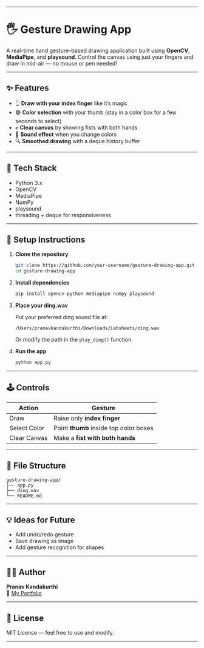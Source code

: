 
---

# 🖐️ Gesture Drawing App

A real-time hand gesture–based drawing application built using **OpenCV**, **MediaPipe**, and **playsound**. Control the canvas using just your fingers and draw in mid-air — no mouse or pen needed!

---

## ✨ Features

- 👆 **Draw with your index finger** like it’s magic
- 🟢 **Color selection** with your thumb (stay in a color box for a few seconds to select)
- ✊ **Clear canvas** by showing fists with both hands
- 🎵 **Sound effect** when you change colors
- 🔍 **Smoothed drawing** with a deque history buffer

---

## 🚀 Tech Stack

- Python 3.x
- OpenCV
- MediaPipe
- NumPy
- playsound
- threading + deque for responsiveness

---

## 🔧 Setup Instructions

1. **Clone the repository**

   ```bash
   git clone https://github.com/your-username/gesture-drawing-app.git
   cd gesture-drawing-app
   ```

2. **Install dependencies**

   ```bash
   pip install opencv-python mediapipe numpy playsound
   ```

3. **Place your ding.wav**

   Put your preferred ding sound file at:

   ```
   /Users/pranavkandakurthi/Downloads/Labsheets/ding.wav
   ```

   Or modify the path in the `play_ding()` function.

4. **Run the app**

   ```bash
   python app.py
   ```

---

## 🕹️ Controls

| Action       | Gesture                                |
| ------------ | -------------------------------------- |
| Draw         | Raise only **index finger**            |
| Select Color | Point **thumb** inside top color boxes |
| Clear Canvas | Make a **fist with both hands**        |

---

## 📁 File Structure

```
gesture-drawing-app/
├── app.py
├── ding.wav
└── README.md
```

---

## 💡 Ideas for Future

- Add undo/redo gesture
- Save drawing as image
- Add gesture recognition for shapes

---

## 👨‍💻 Author

**Pranav Kandakurthi**  
🔗 [My Portfolio](https://pranav4417.github.io)

---


## 📜 License

MIT License — feel free to use and modify.

---

